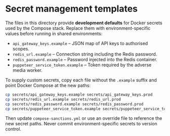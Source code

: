 # Secret management templates

The files in this directory provide **development defaults** for Docker secrets
used by the Compose stack. Replace them with environment-specific values before
running in shared environments:

- `api_gateway_keys.example` – JSON map of API keys to authorised scopes.
- `redis_url.example` – Connection string including the Redis password.
- `redis_password.example` – Password injected into the Redis container.
- `puppeteer_service_token.example` – Token required by the adverse media worker.

To supply custom secrets, copy each file without the `.example` suffix and point
Docker Compose at the new paths:

```sh
cp secrets/api_gateway_keys.example secrets/api_gateway_keys.prod
cp secrets/redis_url.example secrets/redis_url.prod
cp secrets/redis_password.example secrets/redis_password.prod
cp secrets/puppeteer_service_token.example secrets/puppeteer_service_token.prod
```

Then update `compose-sanctions.yml` or use an override file to reference the new
secret paths. Never commit environment-specific secrets to version control.
